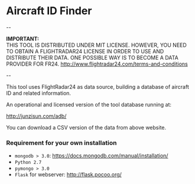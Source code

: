 # Aircraft ID Finder

--

__IMPORTANT:__  
THIS TOOL IS DISTRIBUTED UNDER MIT LICENSE. HOWEVER, YOU NEED TO OBTAIN A FLIGHTRADAR24 LICENSE IN ORDER TO USE AND DISTRIBUTE THEIR DATA. ONE POSSIBLE WAY IS TO BECOME A DATA PROVIDER FOR FR24. http://www.flightradar24.com/terms-and-conditions

--

This tool uses FlightRadar24 as data source, building a database of aircraft ID and related information.

An operational and licensed version of the tool database running at: 

http://junzisun.com/adb/

You can download a CSV version of the data from above website.

### Requirement for your own installation
- `mongodb > 3.0`: https://docs.mongodb.com/manual/installation/
- `Python 2.7`
- `pymongo > 3.0`
- `Flask` for webserver: http://flask.pocoo.org/
